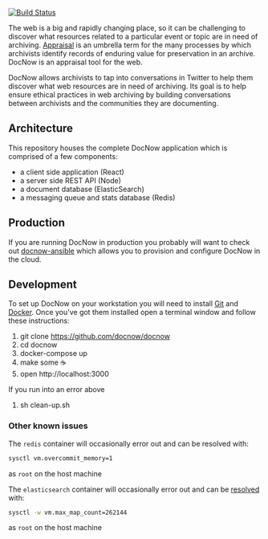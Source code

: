 [![Build Status](https://travis-ci.org/DocNow/docnow.svg?branch=master)](https://travis-ci.org/DocNow/docnow)

The web is a big and rapidly changing place, so it can be challenging to
discover what resources related to a particular event or topic are in need of
archiving. [Appraisal] is an umbrella term for the many processes by which
archivists identify records of enduring value for preservation in an archive.
DocNow is an appraisal tool for the web.

DocNow allows archivists to tap into conversations in Twitter to help them
discover what web resources are in need of archiving. Its goal is to help ensure
ethical practices in web archiving by building conversations between archivists
and the communities they are documenting.

## Architecture

This repository houses the complete DocNow application which is comprised of a
few components:

* a client side application (React)
* a server side REST API (Node)
* a document database (ElasticSearch)
* a messaging queue and stats database (Redis)

## Production

If you are running DocNow in production you probably will want to check out
[docnow-ansible](https://github.com/DocNow/docnow-ansible) which allows you to
provision and configure DocNow in the cloud.

## Development

To set up DocNow on your workstation you will need to install [Git] and
[Docker].  Once you've got them installed open a terminal window and follow
these instructions:

1. git clone https://github.com/docnow/docnow
1. cd docnow
1. docker-compose up
1. make some ☕️
1. open http://localhost:3000

If you run into an error above

1. sh clean-up.sh

### Other known issues

The `redis` container will occasionally error out and can be resolved with:

```bash
sysctl vm.overcommit_memory=1
```

as `root` on the host machine

The `elasticsearch` container will occasionally error out and can be
[resolved](https://www.elastic.co/guide/en/elasticsearch/reference/current/vm-max-map-count.html) with:

```bash
sysctl -w vm.max_map_count=262144
```

as `root` on the host machine


[Git]: https://git-scm.com/
[Docker]: https://www.docker.com/
[Appraisal]: https://www2.archivists.org/glossary/terms/a/appraisal
